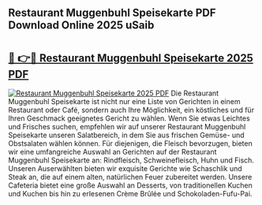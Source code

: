 ## Restaurant Muggenbuhl Speisekarte PDF Download Online 2025 uSaib

# <h2><a href="http://gc8cg7p.nevu.top/?p=Restaurant+Muggenbuhl+Speisekarte">🔗 👉🔴 Restaurant Muggenbuhl Speisekarte 2025 PDF</a></h2>

[![Restaurant Muggenbuhl Speisekarte 2025 PDF](https://i.imgur.com/dBaPXMq.png)](http://gc8cg7p.nevu.top/?p=Restaurant+Muggenbuhl+Speisekarte)
Die Restaurant Muggenbuhl Speisekarte ist nicht nur eine Liste von Gerichten in einem Restaurant oder Café, sondern auch Ihre Möglichkeit, ein köstliches und für Ihren Geschmack geeignetes Gericht zu wählen. Wenn Sie etwas Leichtes und Frisches suchen, empfehlen wir auf unserer Restaurant Muggenbuhl Speisekarte unseren Salatbereich, in dem Sie aus frischen Gemüse- und Obstsalaten wählen können. Für diejenigen, die Fleisch bevorzugen, bieten wir eine umfangreiche Auswahl an Gerichten auf der Restaurant Muggenbuhl Speisekarte an: Rindfleisch, Schweinefleisch, Huhn und Fisch. Unseren Auserwählten bieten wir exquisite Gerichte wie Schaschlik und Steak an, die auf einem alten, natürlichen Feuer zubereitet werden. Unsere Cafeteria bietet eine große Auswahl an Desserts, von traditionellen Kuchen und Kuchen bis hin zu erlesenen Crème Brûlée und Schokoladen-Fufu-Pai.
